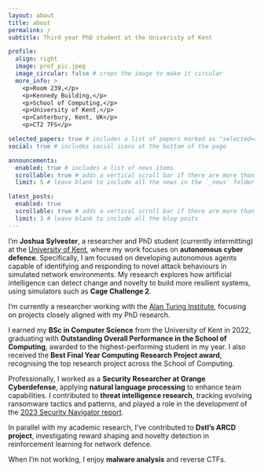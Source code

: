 ```yaml
---
layout: about
title: about
permalink: /
subtitle: Third year PhD student at the Univeristy of Kent

profile:
  align: right
  image: prof_pic.jpeg
  image_circular: false # crops the image to make it circular
  more_info: >
    <p>Room 239,</p>
    <p>Kennedy Building,</p>
    <p>School of Computing,</p>
    <p>University of Kent,</p>
    <p>Canterbury, Kent, UK</p>
    <p>CT2 7FS</p>

selected_papers: true # includes a list of papers marked as "selected={true}"
social: true # includes social icons at the bottom of the page

announcements:
  enabled: true # includes a list of news items
  scrollable: true # adds a vertical scroll bar if there are more than 3 news items
  limit: 5 # leave blank to include all the news in the `_news` folder

latest_posts:
  enabled: true
  scrollable: true # adds a vertical scroll bar if there are more than 3 new posts items
  limit: 3 # leave blank to include all the blog posts
---
```


I’m **Joshua Sylvester**, a researcher and PhD student (currently intermitting) at the [University of Kent](https://www.kent.ac.uk/), where my work focuses on **autonomous cyber defence**. Specifically, I am focused on developing autonomous agents capable of identifying and responding to novel attack behaviours in simulated network environments. My research explores how artificial intelligence can detect change and novelty to build more resilient systems, using simulators such as **Cage Challenge 2**.

I’m currently a researcher working with the [Alan Turing Institute](https://www.turing.ac.uk/), focusing on projects closely aligned with my PhD research.

I earned my **BSc in Computer Science** from the University of Kent in 2022, graduating with **Outstanding Overall Performance in the School of Computing**, awarded to the highest-performing student in my year. I also received the **Best Final Year Computing Research Project award**, recognising the top research project across the School of Computing.

Professionally, I worked as a **Security Researcher at Orange Cyberdefense**, applying **natural language processing** to enhance team capabilities. I contributed to **threat intelligence research**, tracking evolving ransomware tactics and patterns, and played a role in the development of the [2023 Security Navigator report](https://www.orangecyberdefense.com/no/insights/white-papers/security-navigator-2023).

In parallel with my academic research, I’ve contributed to **Dstl’s ARCD project**, investigating reward shaping and novelty detection in reinforcement learning for network defence.

When I’m not working, I enjoy **malware analysis** and reverse CTFs.

